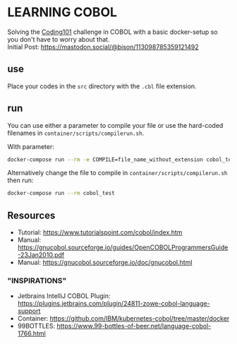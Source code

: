 # LEARNING COBOL

Solving the [Coding101](https://github.com/chaosdorf/coding101) challenge in COBOL with a basic docker-setup so you don't have to worry about that.   
Initial Post: https://mastodon.social/@bison/113098785359121492  

## use

Place your codes in the `src` directory with the `.cbl` file extension.

## run

You can use either a parameter to compile your file or use the hard-coded filenames in `container/scripts/compilerun.sh`.

With parameter:
```bash
docker-compose run --rm -e COMPILE=file_name_without_extension cobol_test
```

Alternatively change the file to compile in `container/scripts/compilerun.sh` then run:  
```bash
docker-compose run --rm cobol_test
```

## Resources

* Tutorial: https://www.tutorialspoint.com/cobol/index.htm
* Manual: https://gnucobol.sourceforge.io/guides/OpenCOBOLProgrammersGuide-23Jan2010.pdf
* Manual: https://gnucobol.sourceforge.io/doc/gnucobol.html

### "INSPIRATIONS"

* Jetbrains IntelliJ COBOL Plugin:  https://plugins.jetbrains.com/plugin/24811-zowe-cobol-language-support
* Container: https://github.com/IBM/kubernetes-cobol/tree/master/docker
* 99BOTTLES: https://www.99-bottles-of-beer.net/language-cobol-1766.html
